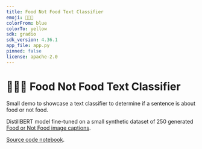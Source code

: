 ```yaml
---
title: Food Not Food Text Classifier
emoji: 🍗🚫🥑
colorFrom: blue
colorTo: yellow
sdk: gradio
sdk_version: 4.36.1
app_file: app.py
pinned: false
license: apache-2.0
---
```


# 🍗🚫🥑 Food Not Food Text Classifier

Small demo to showcase a text classifier to determine if a sentence is about food or not food.

DistillBERT model fine-tuned on a small synthetic dataset of 250 generated [Food or Not Food image captions](https://huggingface.co/datasets/mrdbourke/learn_hf_food_not_food_image_captions).

[Source code notebook](https://github.com/mrdbourke/learn-huggingface/blob/main/notebooks/hugging_face_text_classification_tutorial.ipynb).
